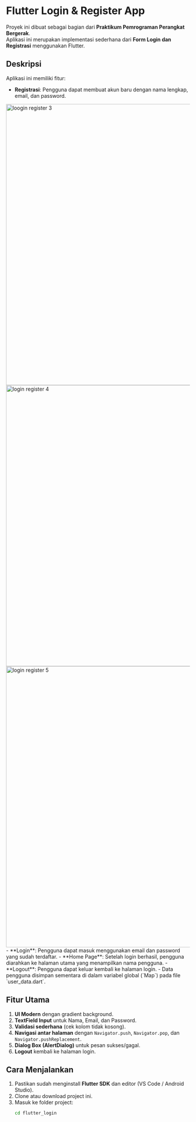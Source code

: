 # Flutter Login & Register App
Proyek ini dibuat sebagai bagian dari **Praktikum Pemrograman Perangkat Bergerak**.  
Aplikasi ini merupakan implementasi sederhana dari **Form Login dan Registrasi** menggunakan Flutter.

## Deskripsi
Aplikasi ini memiliki fitur:
- **Registrasi**: Pengguna dapat membuat akun baru dengan nama lengkap, email, dan password.
<img width="1366" height="768" alt="loogin register 3" src="https://github.com/user-attachments/assets/3d4b69f8-e105-49ce-a619-0886170fe757" />
<img width="1366" height="768" alt="login register 4" src="https://github.com/user-attachments/assets/0399dfd9-74e2-4fa0-adea-5d00d0d3b348" />
<img width="1366" height="768" alt="login register 5" src="https://github.com/user-attachments/assets/d8fb2372-10a2-453d-8508-692f0f0f5905" />
- **Login**: Pengguna dapat masuk menggunakan email dan password yang sudah terdaftar.
- **Home Page**: Setelah login berhasil, pengguna diarahkan ke halaman utama yang menampilkan nama pengguna.
- **Logout**: Pengguna dapat keluar kembali ke halaman login.
- Data pengguna disimpan sementara di dalam variabel global (`Map`) pada file `user_data.dart`.
  
## Fitur Utama
1. **UI Modern** dengan gradient background.
2. **TextField Input** untuk Nama, Email, dan Password.
3. **Validasi sederhana** (cek kolom tidak kosong).
4. **Navigasi antar halaman** dengan `Navigator.push`, `Navigator.pop`, dan `Navigator.pushReplacement`.
5. **Dialog Box (AlertDialog)** untuk pesan sukses/gagal.
6. **Logout** kembali ke halaman login.

## Cara Menjalankan
1. Pastikan sudah menginstall **Flutter SDK** dan editor (VS Code / Android Studio).
2. Clone atau download project ini.
3. Masuk ke folder project:
   ```bash
   cd flutter_login
